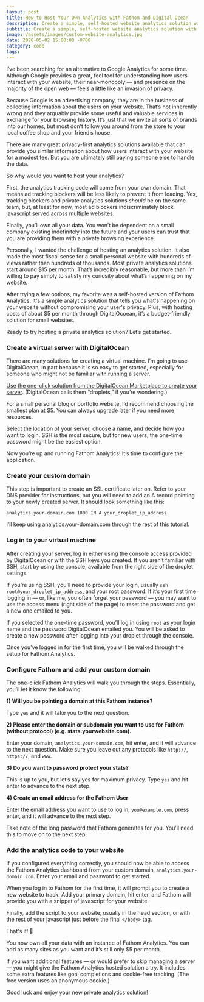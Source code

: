 ```yaml
---
layout: post
title: How to Host Your Own Analytics with Fathom and Digital Ocean
description: Create a simple, self-hosted website analytics solution with Fathom and DigitalOcean.
subtitle: Create a simple, self-hosted website analytics solution with Fathom Analytics and DigitalOcean.
image: /assets/images/custom-website-analytics.jpg
date: 2020-05-02 15:00:00 -0700
category: code
tags:
---
```


I’ve been searching for an alternative to Google Analytics for some time. Although Google provides a great, feel tool for understanding how users interact with your website, their near-monopoly — and presence on the majority of the open web — feels a little like an invasion of privacy.

Because Google is an advertising company, they are in the business of collecting information about the users on your website. That’s not inherently wrong and they arguably provide some useful and valuable services in exchange for your browsing history. It’s just that we invite all sorts of brands into our homes, but most don’t follow you around from the store to your local coffee shop and your friend’s house.

There are many great privacy-first analytics solutions available that can provide you similar information about how users interact with your website for a modest fee. But you are ultimately still paying someone else to handle the data.

So why would you want to host your analytics?

First, the analytics tracking code will come from your own domain. That means ad tracking blockers will be less likely to prevent it from loading. Yes, tracking blockers and private analytics solutions _should_ be on the same team, but, at least for now, most ad blockers indiscriminately block javascript served across multiple websites.

Finally, you’ll own all your data. You won’t be dependent on a small company existing indefinitely into the future and your users can trust that you are providing them with a private browsing experience.

Personally, I wanted the challenge of hosting an analytics solution. It also made the most fiscal sense for a small personal website with hundreds of views rather than hundreds of thousands. Most private analytics solutions start around $15 per month. That’s incredibly reasonable, but more than I’m willing to pay simply to satisfy my curiosity about what’s happening on my website.

After trying a few options, my favorite was a self-hosted version of Fathom Analytics. It's a simple analytics solution that tells you what's happening on your website without compromising your user's privacy. Plus, with hosting costs of about $5 per month through DigitalOcoean, it’s a budget-friendly solution for small websites.

Ready to try hosting a private analytics solution? Let’s get started.

### Create a virtual server with DigitalOcean

There are many solutions for creating a virtual machine. I’m going to use DigitalOcean, in part because it is so easy to get started, especially for someone who might not be familiar with running a server.

[Use the one-click solution from the DigitalOcean Marketplace to create your server](https://do.co/2sUXaB9). (DigitalOcean calls them “droplets,” if you’re wondering.)

For a small personal blog or portfolio website, I’d recommend choosing the smallest plan at $5. You can always upgrade later if you need more resources.

Select the location of your server, choose a name, and decide how you want to login. SSH is the most secure, but for new users, the one-time password might be the easiest option.

Now you’re up and running Fathom Analytics! It’s time to configure the application.

### Create your custom domain

This step is important to create an SSL certificate later on. Refer to your DNS provider for instructions, but you will need to add an A record pointing to your newly created server. It should look something like this:

	analytics.your-domain.com 1800 IN A your_droplet_ip_address

I’ll keep using analytics.your-domain.com through the rest of this tutorial.

### Log in to your virtual machine

After creating your server, log in either using the console access provided by DigitalOcean or with the SSH keys you created. If you aren’t familiar with SSH, start by using the console, available from the right side of the droplet settings.

If you’re using SSH, you’ll need to provide your login, usually `ssh root@your_droplet_ip_address`, and your root password. If it’s your first time logging in — or, like me, you often forget your password — you may want to use the access menu (right side of the page) to reset the password and get a new one emailed to you.

If you selected the one-time password, you’ll log in using `root` as your login name and the password DigitalOcean emailed you. You will be asked to create a new password after logging into your droplet through the console.

Once you’ve logged in for the first time, you will be walked through the setup for Fathom Analytics.

### Configure Fathom and add your custom domain

The one-click Fathom Analytics will walk you through the steps. Essentially, you’ll let it know the following:

**1) Will you be pointing a domain at this Fathom instance?**

Type `yes` and it will take you to the next question.

**2) Please enter the domain or subdomain you want to use for Fathom (without protocol) (e.g. stats.yourwebsite.com).**

Enter your domain, `analytics.your-domain.com`, hit enter, and it will advance to the next question. Make sure you leave out any protocols like `http://`, `https://`, and `www`.

**3) Do you want to password protect your stats?**

This is up to you, but let’s say yes for maximum privacy. Type `yes` and hit enter to advance to the next step.

**4) Create an email address for the Fathom User**

Enter the email address you want to use to log in, `you@example.com`, press enter, and it will advance to the next step.

Take note of the long password that Fathom generates for you. You’ll need this to move on to the next step.

### Add the analytics code to your website

If you configured everything correctly, you should now be able to access the Fathom Analytics dashboard from your custom domain, `analytics.your-domain.com`. Enter your email and password to get started.

When you log in to Fathom for the first time, it will prompt you to create a new website to track. Add your primary domain, hit enter, and Fathom will provide you with a snippet of javascript for your website.

Finally, add the script to your website, usually in the head section, or with the rest of your javascript just before the final `</body>` tag.

That's it! 👏

You now own all your data with an instance of Fathom Analytics. You can add as many sites as you want and it’s still only $5 per month.

If you want additional features — or would prefer to skip managing a server — you might give the Fathom Analytics hosted solution a try. It includes some extra features like goal completions and cookie-free tracking. (The free version uses an anonymous cookie.)

Good luck and enjoy your new private analytics solution!
